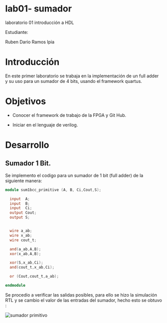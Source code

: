 # lab01- sumador 
laboratorio 01 introducción a HDL

Estudiante:

Ruben Dario Ramos Ipia

# Introducción
En este primer laboratorio se trabaja en la implementación de un full adder y su uso para un sumador de 4 bits, usando el framework quartus.

# Objetivos
* Conocer el framework de trabajo de la FPGA y Git Hub.

* Iniciar en el lenguaje de verilog.

# Desarrollo

## Sumador 1 Bit.

Se implemento el codigo para un sumador de 1 bit (full adder) de la siguiente manera:

```verilog
module sum1bcc_primitive (A, B, Ci,Cout,S);

  input  A;
  input  B;
  input  Ci;
  output Cout;
  output S;


  wire a_ab;
  wire x_ab;
  wire cout_t;

  and(a_ab,A,B);
  xor(x_ab,A,B);

  xor(S,x_ab,Ci);
  and(cout_t,x_ab,Ci);

  or (Cout,cout_t,a_ab);

endmodule

```

Se procedio a verificar las salidas posibles, para ello se hizo la simulación RTL y se cambio el valor de las entradas del sumador, hecho esto se obtuvo :

![sumador primitivo](https://user-images.githubusercontent.com/77936395/112007592-c6fb2a80-8af2-11eb-830f-499a8d8bef4a.png)






